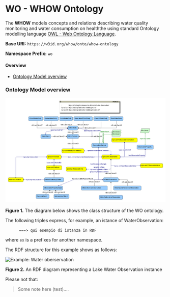 # WO - WHOW Ontology

The **WHOW** models concepts and relations describing water quality monitoring and water consumption on healththe using standard Ontology modelling language [OWL - Web Ontology Language](https://www.w3.org/Submission/owl11-overview/).

**Base URI:** `https://w3id.org/whow/onto/whow-ontology`

**Namespace Prefix:** `wo`


#### Overview

* [Ontology Model overview](#model-overview)


### <a name="model-overview"></a>Ontology Model overview

![OverallWHOWModelDiagram](images/OverallWHOWModelDiagram.png)

**Figure 1.** The diagram below shows the class structure of the WO ontology. 

The following triples express, for example, an istance of WaterObservation:

```turtle
      ===> qui esempio di istanza in RDF
```

where `ex` is a prefixes for another namespace.

The RDF structure for this example shows as follows:

![Example: Water oberservation](images/WaterObservationINstanceGraph.png)

**Figure 2.** An RDF diagram representing a Lake Water Observation instance 

Please not that:

> Some note here (test)....

